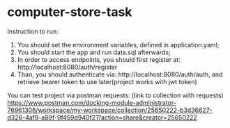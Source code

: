 # computer-store-task

Instruction to run:
1. You should set the environment variables, defined in application.yaml;
2. You should start the app and run data.sql afterwards;
3. In order to access endpoints, you should first register at: http://localhost:8080/auth/register
4. Than, you should authenticate via: http://localhost:8080/auth/auth, and retrieve bearer token to use later(project works with jwt token)

You can test project via postman requests:
(link to collection with requests) https://www.postman.com/docking-module-administrator-76961306/workspace/my-workspace/collection/25650222-b3d36627-d326-4af9-a89f-9f459d940f21?action=share&creator=25650222
